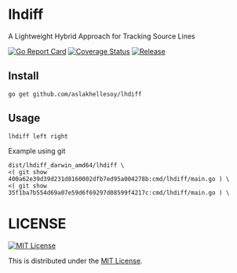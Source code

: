 # lhdiff

A Lightweight Hybrid Approach for Tracking Source Lines

[![Go Report Card](https://goreportcard.com/badge/github.com/aslakhellesoy/lhdiff)](https://goreportcard.com/report/github.com/aslakhellesoy/lhdiff)
[![Coverage Status](https://img.shields.io/codecov/c/github/aslakhellesoy/lhdiff.svg)](https://codecov.io/gh/aslakhellesoy/lhdiff)
[![Release](https://github.com/aslakhellesoy/lhdiff/workflows/Release/badge.svg)](https://github.com/aslakhellesoy/lhdiff/releases)

## Install

```
go get github.com/aslakhellesoy/lhdiff
```

## Usage

    lhdiff left right

Example using git

    dist/lhdiff_darwin_amd64/lhdiff \
    <( git show 400a62e39d39d231d8160002dfb7ed95a004278b:cmd/lhdiff/main.go ) \
    <( git show 35f1ba7b554d69a07e59d6f69297d08599f4217c:cmd/lhdiff/main.go ) \


# LICENSE

[![MIT License](http://img.shields.io/badge/license-MIT-blue.svg)](http://www.opensource.org/licenses/MIT)

This is distributed under the [MIT License](http://www.opensource.org/licenses/MIT).
